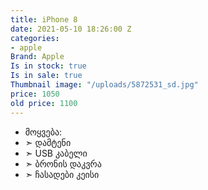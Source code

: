 ```yaml
---
title: iPhone 8
date: 2021-05-10 18:26:00 Z
categories:
- apple
Brand: Apple
Is in stock: true
Is in sale: true
Thumbnail image: "/uploads/5872531_sd.jpg"
price: 1050
old price: 1100
---
```


* მოყვება: 
* ➣ დამტენი
* ➣ USB კაბელი
* ➣ ბრონის დაკვრა
* ➣ ჩასადები კეისი
